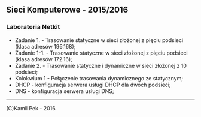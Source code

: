 ## Sieci Komputerowe - 2015/2016
### Laboratoria Netkit

* Zadanie 1.   - Trasowanie statyczne w sieci złożonej z pięciu podsieci (klasa adresów 196.168);
* Zadanie 1-1. - Trasowanie statyczne w sieci złożonej z pięciu podsieci (klasa adresów 172.16);
* Zadanie 2.   - Trasowanie statyczne i dynamiczne w sieci złożonej z 10 podsieci;
* Kolokwium 1 - Połączenie trasowania dynamicznego ze statycznym;
* DHCP - konfiguracja serwera usługi DHCP dla dwóch podsieci;
* DNS - konfiguracja serwera usługi DNS;

---
(C)Kamil Pek - 2016
